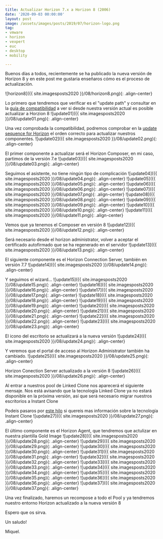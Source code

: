 ```yaml
---
title: Actualizar Horizon 7.x a Horizon 8 (2006)
date: '2020-09-03 00:00:00'
layout: post
image: /assets/images/posts/2019/07/horizon-logo.png
tag:
- vmware
- horizon
- vexpert
- euc
- desktop
- mobility

---
```


Buenos días a todos, recientemente se ha publicado la nueva versión de Horizon 8 y en este post me gustaria enseñaros cómo es el proceso de actualización.

![horizon8]({{ site.imagesposts2020 }}/08/horizon8.png){: .align-center}

Lo primero que tendremos que verificar es el "update path" y consultar en la [guía de compatibilidad](https://www.vmware.com/resources/compatibility/sim/interop_matrix.php) a ver si desde nuestra versión actual es posible actualizar a Horzion 8
![update01]({{ site.imagesposts2020 }}/08/update01.png){: .align-center}

Una vez comprobada la compatibilidad, podremos comprobar en la [update sequence for Horizon](https://kb.vmware.com/s/article/78445) el orden correcto para actualizar nuestros componentes.
![update02]({{ site.imagesposts2020 }}/08/update02.png){: .align-center}

El primer componente a actualizar será el Horizon Composer, en mi caso, partimos de la versión 7.e
![update03]({{ site.imagesposts2020 }}/08/update03.png){: .align-center}

Seguimos el asistente, no tiene ningún tipo de complicación
![update04]({{ site.imagesposts2020 }}/08/update04.png){: .align-center}
![update05]({{ site.imagesposts2020 }}/08/update05.png){: .align-center}
![update06]({{ site.imagesposts2020 }}/08/update06.png){: .align-center}
![update07]({{ site.imagesposts2020 }}/08/update07.png){: .align-center}
![update08]({{ site.imagesposts2020 }}/08/update08.png){: .align-center}
![update09]({{ site.imagesposts2020 }}/08/update09.png){: .align-center}
![update10]({{ site.imagesposts2020 }}/08/update10.png){: .align-center}
![update11]({{ site.imagesposts2020 }}/08/update11.png){: .align-center}

Vemos que ya tenemos el Composer en versión 8
![update12]({{ site.imagesposts2020 }}/08/update12.png){: .align-center}

Será necesario desde el horizon administrator, volver a aceptar el certificado autofirmado que se ha regenerado en el servidor
![update13]({{ site.imagesposts2020 }}/08/update13.png){: .align-center}

El siguiente componente es el Horizon Connection Server, también en versión 7.7
![update14]({{ site.imagesposts2020 }}/08/update14.png){: .align-center}

Y seguimos el wizard...
![update15]({{ site.imagesposts2020 }}/08/update15.png){: .align-center}
![update16]({{ site.imagesposts2020 }}/08/update16.png){: .align-center}
![update17]({{ site.imagesposts2020 }}/08/update17.png){: .align-center}
![update18]({{ site.imagesposts2020 }}/08/update18.png){: .align-center}
![update19]({{ site.imagesposts2020 }}/08/update19.png){: .align-center}
![update20]({{ site.imagesposts2020 }}/08/update20.png){: .align-center}
![update21]({{ site.imagesposts2020 }}/08/update21.png){: .align-center}
![update22]({{ site.imagesposts2020 }}/08/update22.png){: .align-center}
![update23]({{ site.imagesposts2020 }}/08/update23.png){: .align-center}

El icono del escritorio se actualizará a la nueva versión
![update24]({{ site.imagesposts2020 }}/08/update24.png){: .align-center}

Y veremos que el portal de acceso al Horizon Administrator también ha cambiado.
![update25]({{ site.imagesposts2020 }}/08/update25.png){: .align-center}

Horizon Conection Server actualizado a la versión 8
![update26]({{ site.imagesposts2020 }}/08/update26.png){: .align-center}

Al entrar a nuestros pool de Linked Clone nos aparecerá el siguiente mensaje. Nos está avisando que la tecnología Linked Clone ya no estará disponible en la próxima versión, así que será necesario migrar nuestros escritorios a Instant Clone

Podeis pasaros por [este hilo](https://miquelmariano.github.io/jmp-part1/) si quereis mas información sobre la tecnología Instant Clone
![update27]({{ site.imagesposts2020 }}/08/update27.png){: .align-center}

El último componente es el Horizon Agent, que tendremos que actulizar en nuestra plantilla Gold Image
![update28]({{ site.imagesposts2020 }}/08/update28.png){: .align-center}
![update29]({{ site.imagesposts2020 }}/08/update29.png){: .align-center}
![update30]({{ site.imagesposts2020 }}/08/update30.png){: .align-center}
![update31]({{ site.imagesposts2020 }}/08/update31.png){: .align-center}
![update32]({{ site.imagesposts2020 }}/08/update32.png){: .align-center}
![update33]({{ site.imagesposts2020 }}/08/update33.png){: .align-center}
![update34]({{ site.imagesposts2020 }}/08/update34.png){: .align-center}
![update35]({{ site.imagesposts2020 }}/08/update35.png){: .align-center}
![update36]({{ site.imagesposts2020 }}/08/update36.png){: .align-center}
![update37]({{ site.imagesposts2020 }}/08/update37.png){: .align-center}

Una vez finalizado, haremos un recompose a todo el Pool y ya tendremos nuestro entorno Horizon actualizado a la nueva versión 8

Espero que os sirva.

Un saludo!

Miquel.


